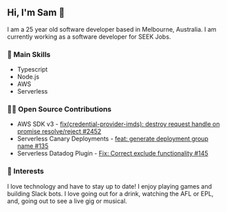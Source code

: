## Hi, I'm Sam 👋
I am a 25 year old software developer based in Melbourne, Australia. I am currently working as a software developer for SEEK Jobs.

### 🌟 Main Skills
- Typescript
- Node.js
- AWS
- Serverless

### 👨‍💻 Open Source Contributions
- AWS SDK v3 - [fix(credential-provider-imds): destroy request handle on promise resolve/reject #2452](https://github.com/aws/aws-sdk-js-v3/pull/2452)
- Serverless Canary Deployments - [feat: generate deployment group name #135](https://github.com/davidgf/serverless-plugin-canary-deployments/pull/135)
- Serverless Datadog Plugin - [Fix: Correct exclude functionality #145](https://github.com/DataDog/serverless-plugin-datadog/pull/145)

### 🧶 Interests
I love technology and have to stay up to date! I enjoy playing games and building Slack bots. I love going out for a drink, watching the AFL or EPL, and, going out to see a live gig or musical.
